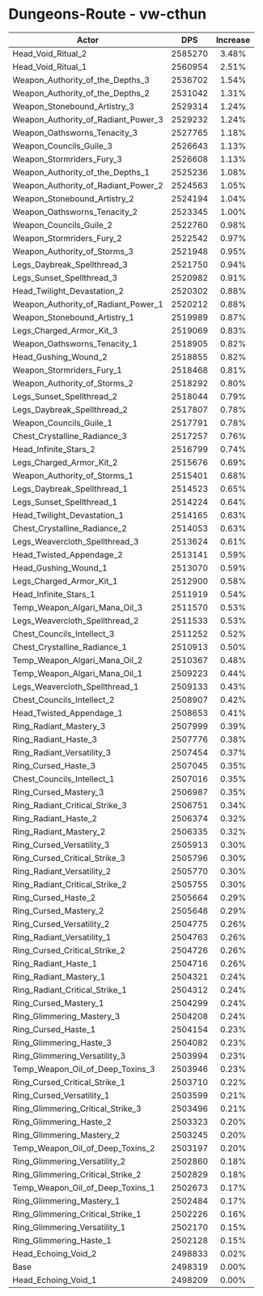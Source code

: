 # Dungeons-Route - vw-cthun
| Actor | DPS | Increase |
|---|:---:|:---:|
|Head_Void_Ritual_2|2585270|3.48%|
|Head_Void_Ritual_1|2560954|2.51%|
|Weapon_Authority_of_the_Depths_3|2536702|1.54%|
|Weapon_Authority_of_the_Depths_2|2531042|1.31%|
|Weapon_Stonebound_Artistry_3|2529314|1.24%|
|Weapon_Authority_of_Radiant_Power_3|2529232|1.24%|
|Weapon_Oathsworns_Tenacity_3|2527765|1.18%|
|Weapon_Councils_Guile_3|2526643|1.13%|
|Weapon_Stormriders_Fury_3|2526608|1.13%|
|Weapon_Authority_of_the_Depths_1|2525236|1.08%|
|Weapon_Authority_of_Radiant_Power_2|2524563|1.05%|
|Weapon_Stonebound_Artistry_2|2524194|1.04%|
|Weapon_Oathsworns_Tenacity_2|2523345|1.00%|
|Weapon_Councils_Guile_2|2522760|0.98%|
|Weapon_Stormriders_Fury_2|2522542|0.97%|
|Weapon_Authority_of_Storms_3|2521948|0.95%|
|Legs_Daybreak_Spellthread_3|2521750|0.94%|
|Legs_Sunset_Spellthread_3|2520982|0.91%|
|Head_Twilight_Devastation_2|2520302|0.88%|
|Weapon_Authority_of_Radiant_Power_1|2520212|0.88%|
|Weapon_Stonebound_Artistry_1|2519989|0.87%|
|Legs_Charged_Armor_Kit_3|2519069|0.83%|
|Weapon_Oathsworns_Tenacity_1|2518905|0.82%|
|Head_Gushing_Wound_2|2518855|0.82%|
|Weapon_Stormriders_Fury_1|2518468|0.81%|
|Weapon_Authority_of_Storms_2|2518292|0.80%|
|Legs_Sunset_Spellthread_2|2518044|0.79%|
|Legs_Daybreak_Spellthread_2|2517807|0.78%|
|Weapon_Councils_Guile_1|2517791|0.78%|
|Chest_Crystalline_Radiance_3|2517257|0.76%|
|Head_Infinite_Stars_2|2516799|0.74%|
|Legs_Charged_Armor_Kit_2|2515676|0.69%|
|Weapon_Authority_of_Storms_1|2515401|0.68%|
|Legs_Daybreak_Spellthread_1|2514523|0.65%|
|Legs_Sunset_Spellthread_1|2514224|0.64%|
|Head_Twilight_Devastation_1|2514165|0.63%|
|Chest_Crystalline_Radiance_2|2514053|0.63%|
|Legs_Weavercloth_Spellthread_3|2513624|0.61%|
|Head_Twisted_Appendage_2|2513141|0.59%|
|Head_Gushing_Wound_1|2513070|0.59%|
|Legs_Charged_Armor_Kit_1|2512900|0.58%|
|Head_Infinite_Stars_1|2511919|0.54%|
|Temp_Weapon_Algari_Mana_Oil_3|2511570|0.53%|
|Legs_Weavercloth_Spellthread_2|2511533|0.53%|
|Chest_Councils_Intellect_3|2511252|0.52%|
|Chest_Crystalline_Radiance_1|2510913|0.50%|
|Temp_Weapon_Algari_Mana_Oil_2|2510367|0.48%|
|Temp_Weapon_Algari_Mana_Oil_1|2509223|0.44%|
|Legs_Weavercloth_Spellthread_1|2509133|0.43%|
|Chest_Councils_Intellect_2|2508907|0.42%|
|Head_Twisted_Appendage_1|2508653|0.41%|
|Ring_Radiant_Mastery_3|2507999|0.39%|
|Ring_Radiant_Haste_3|2507776|0.38%|
|Ring_Radiant_Versatility_3|2507454|0.37%|
|Ring_Cursed_Haste_3|2507045|0.35%|
|Chest_Councils_Intellect_1|2507016|0.35%|
|Ring_Cursed_Mastery_3|2506987|0.35%|
|Ring_Radiant_Critical_Strike_3|2506751|0.34%|
|Ring_Radiant_Haste_2|2506374|0.32%|
|Ring_Radiant_Mastery_2|2506335|0.32%|
|Ring_Cursed_Versatility_3|2505913|0.30%|
|Ring_Cursed_Critical_Strike_3|2505796|0.30%|
|Ring_Radiant_Versatility_2|2505770|0.30%|
|Ring_Radiant_Critical_Strike_2|2505755|0.30%|
|Ring_Cursed_Haste_2|2505664|0.29%|
|Ring_Cursed_Mastery_2|2505648|0.29%|
|Ring_Cursed_Versatility_2|2504775|0.26%|
|Ring_Radiant_Versatility_1|2504763|0.26%|
|Ring_Cursed_Critical_Strike_2|2504726|0.26%|
|Ring_Radiant_Haste_1|2504716|0.26%|
|Ring_Radiant_Mastery_1|2504321|0.24%|
|Ring_Radiant_Critical_Strike_1|2504312|0.24%|
|Ring_Cursed_Mastery_1|2504299|0.24%|
|Ring_Glimmering_Mastery_3|2504208|0.24%|
|Ring_Cursed_Haste_1|2504154|0.23%|
|Ring_Glimmering_Haste_3|2504082|0.23%|
|Ring_Glimmering_Versatility_3|2503994|0.23%|
|Temp_Weapon_Oil_of_Deep_Toxins_3|2503946|0.23%|
|Ring_Cursed_Critical_Strike_1|2503710|0.22%|
|Ring_Cursed_Versatility_1|2503599|0.21%|
|Ring_Glimmering_Critical_Strike_3|2503496|0.21%|
|Ring_Glimmering_Haste_2|2503323|0.20%|
|Ring_Glimmering_Mastery_2|2503245|0.20%|
|Temp_Weapon_Oil_of_Deep_Toxins_2|2503197|0.20%|
|Ring_Glimmering_Versatility_2|2502860|0.18%|
|Ring_Glimmering_Critical_Strike_2|2502829|0.18%|
|Temp_Weapon_Oil_of_Deep_Toxins_1|2502673|0.17%|
|Ring_Glimmering_Mastery_1|2502484|0.17%|
|Ring_Glimmering_Critical_Strike_1|2502226|0.16%|
|Ring_Glimmering_Versatility_1|2502170|0.15%|
|Ring_Glimmering_Haste_1|2502128|0.15%|
|Head_Echoing_Void_2|2498833|0.02%|
|Base|2498319|0.00%|
|Head_Echoing_Void_1|2498209|0.00%|
